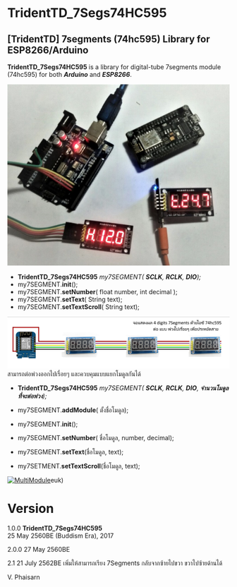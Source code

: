 TridentTD_7Segs74HC595
============
[TridentTD]  7segments (74hc595)  Library for ESP8266/Arduino
---------------------------------------------

**TridentTD_7Segs74HC595** is a library for  digital-tube 7segments module (74hc595) 
for both ***Arduino*** and ***ESP8266***.

![7Segments74hc595.jpg](7Segments74hc595.jpg)



- **TridentTD_7Segs74HC595**    *my7SEGMENT( **SCLK**, **RCLK**, **DIO**);*
- my7SEGMENT.**init**();
- my7SEGMENT.**setNumber**( float number, int decimal );
- my7SEGMENT.**setText**( String text);
- my7SEGMENT.**setTextScroll**( String text);

![MultiModule_Chain.png](MultiModule_Chain.png)
สามารถต่อพ่วงออกไปเรื่อยๆ และควบคุมแบบแยกโมดูลกันได้

- **TridentTD_7Segs74HC595**    *my7SEGMENT( **SCLK**, **RCLK**, **DIO**, **จำนวนโมดูลที่จะต่อพ่วง**);*

- my7SEGMENT.**addModule**( ตั้งชื่อโมดูล);

- my7SEGMENT.**init**();

- my7SEGMENT.**setNumber**( ชื่อโมดูล, number, decimal);

- my7SEGMENT.**setText**(ชื่อโมดูล, text);

- my7SETMENT.**setTextScroll**(ชื่อโมดูล, text);

[![MultiModule](https://img.youtube.com/vi/xTImDEo4euk/0.jpg)](https://youtu.be/xTImDEo4euk)euk)  

Version
=====

1.0.0  **TridentTD_7Segs74HC595**   
25 May 2560BE (Buddism Era), 2017  
  
2.0.0 27 May 2560BE  
  
2.1   21 July 2562BE เพิ่มให้สามารถเรียง 7Segments กลับจากซ้ายไปขวา ขวาไปซ้ายด้านได้  
  
V. Phaisarn  
